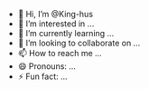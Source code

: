 - 👋 Hi, I’m @King-hus
- 👀 I’m interested in ...
- 🌱 I’m currently learning ...
- 💞️ I’m looking to collaborate on ...
- 📫 How to reach me ...
- 😄 Pronouns: ...
- ⚡ Fun fact: ...

<!---
King-hus/King-hus is a ✨ special ✨ repository because its `README.md` (this file) appears on your GitHub profile.
You can click the Preview link to take a look at your changes.
--->
